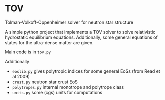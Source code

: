 # TOV 
Tolman-Volkoff-Oppenheimer solver for neutron star structure

A simple python project that implements a TOV solver to solve relativistic hydrostatic equilibrium equations. Additionally, some general equations of states for the ultra-dense matter are given.

Main code is in `tov.py`

Additionally 
- `eoslib.py` gives polytropic indices for some general EoSs (from Read et al 2009)
- `crust.py` neutron star crust EoS 
- `polytropes.py` internal monotrope and polytrope class
- `units.py` some (cgs) units for computations


